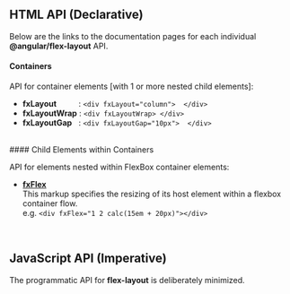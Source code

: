 ## HTML API (Declarative)

Below are the links to the documentation pages for each individual **@angular/flex-layout** API.

#### Containers

API for container elements [with 1 or more nested child elements]:

* **fxLayout** &nbsp;&nbsp;&nbsp;&nbsp;&nbsp;&nbsp;&nbsp;&nbsp;&nbsp;: `<div fxLayout="column">  </div>`
* **fxLayoutWrap**  : `<div fxLayoutWrap> </div>`
* **fxLayoutGap** &nbsp;&nbsp;: `<div fxLayoutGap="10px">  </div>`

<br/>
#### Child Elements within Containers

API for elements nested within FlexBox container elements:

* **[fxFlex](https://github.com/angular/flex-layout/wiki/fxFlex-API)**<br/> This markup specifies the resizing of its host element within a flexbox container flow.<br/>e.g. `<div fxFlex="1 2 calc(15em + 20px)"></div>`


<br/>

## JavaScript API (Imperative)

The programmatic API for **flex-layout** is deliberately minimized. 


